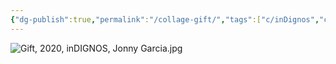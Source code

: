 ```yaml
---
{"dg-publish":true,"permalink":"/collage-gift/","tags":["c/inDignos","c/woman","c/ballon","c/purple","c/eye","c/face","c/2020"],"created":"2024-01-21T23:33:25.276-05:00","updated":"2024-01-22T14:06:09.724-05:00"}
---
```



![Gift, 2020, inDIGNOS, Jonny Garcia.jpg](/img/user/MEDIA/Gift,%202020,%20inDIGNOS,%20Jonny%20Garcia.jpg)
